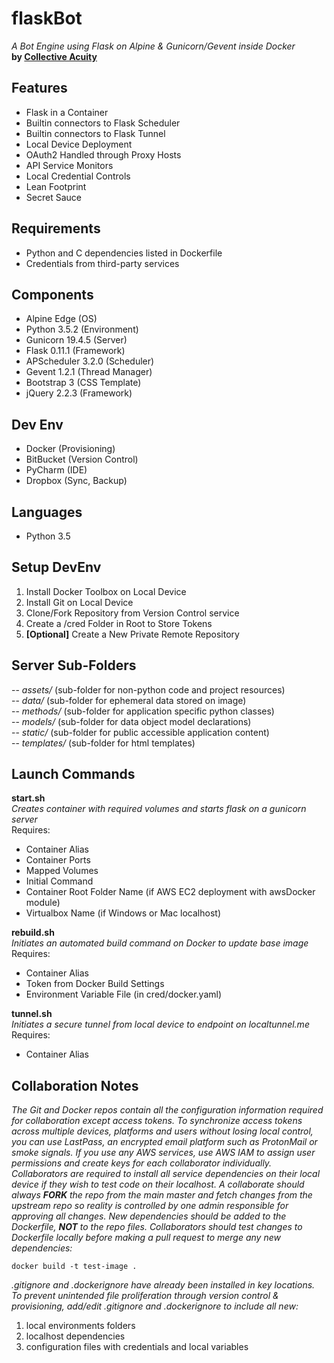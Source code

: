 # flaskBot  
_A Bot Engine using Flask on Alpine & Gunicorn/Gevent inside Docker_  
**by [Collective Acuity](http://collectiveacuity.com)**

## Features
- Flask in a Container
- Builtin connectors to Flask Scheduler
- Builtin connectors to Flask Tunnel
- Local Device Deployment
- OAuth2 Handled through Proxy Hosts
- API Service Monitors
- Local Credential Controls
- Lean Footprint
- Secret Sauce

## Requirements
- Python and C dependencies listed in Dockerfile
- Credentials from third-party services

## Components
- Alpine Edge (OS)
- Python 3.5.2 (Environment)
- Gunicorn 19.4.5 (Server)
- Flask 0.11.1 (Framework)
- APScheduler 3.2.0 (Scheduler)
- Gevent 1.2.1 (Thread Manager)
- Bootstrap 3 (CSS Template)
- jQuery 2.2.3 (Framework)

## Dev Env
- Docker (Provisioning)
- BitBucket (Version Control)
- PyCharm (IDE)
- Dropbox (Sync, Backup)

## Languages
- Python 3.5

## Setup DevEnv
1. Install Docker Toolbox on Local Device
2. Install Git on Local Device
3. Clone/Fork Repository from Version Control service
4. Create a /cred Folder in Root to Store Tokens
5. **[Optional]** Create a New Private Remote Repository

## Server Sub-Folders
-- _assets/_ (sub-folder for non-python code and project resources)   
-- _data/_ (sub-folder for ephemeral data stored on image)  
-- _methods/_ (sub-folder for application specific python classes)  
-- _models/_ (sub-folder for data object model declarations)  
-- _static/_ (sub-folder for public accessible application content)  
-- _templates/_ (sub-folder for html templates)

## Launch Commands
**start.sh**  
_Creates container with required volumes and starts flask on a gunicorn server_  
Requires:  

- Container Alias
- Container Ports
- Mapped Volumes
- Initial Command
- Container Root Folder Name (if AWS EC2 deployment with awsDocker module)
- Virtualbox Name (if Windows or Mac localhost)

**rebuild.sh**  
_Initiates an automated build command on Docker to update base image_  
Requires:  

- Container Alias
- Token from Docker Build Settings
- Environment Variable File (in cred/docker.yaml)

**tunnel.sh**  
_Initiates a secure tunnel from local device to endpoint on localtunnel.me_  
Requires:  

- Container Alias

## Collaboration Notes
_The Git and Docker repos contain all the configuration information required for collaboration except access tokens. To synchronize access tokens across multiple devices, platforms and users without losing local control, you can use LastPass, an encrypted email platform such as ProtonMail or smoke signals. If you use any AWS services, use AWS IAM to assign user permissions and create keys for each collaborator individually. Collaborators are required to install all service dependencies on their local device if they wish to test code on their localhost. A collaborate should always **FORK** the repo from the main master and fetch changes from the upstream repo so reality is controlled by one admin responsible for approving all changes. New dependencies should be added to the Dockerfile, **NOT** to the repo files. Collaborators should test changes to Dockerfile locally before making a pull request to merge any new dependencies:_  

```
docker build -t test-image .
```

_.gitignore and .dockerignore have already been installed in key locations. To prevent unintended file proliferation through version control & provisioning, add/edit .gitignore and .dockerignore to include all new:_  

1. local environments folders
2. localhost dependencies
3. configuration files with credentials and local variables